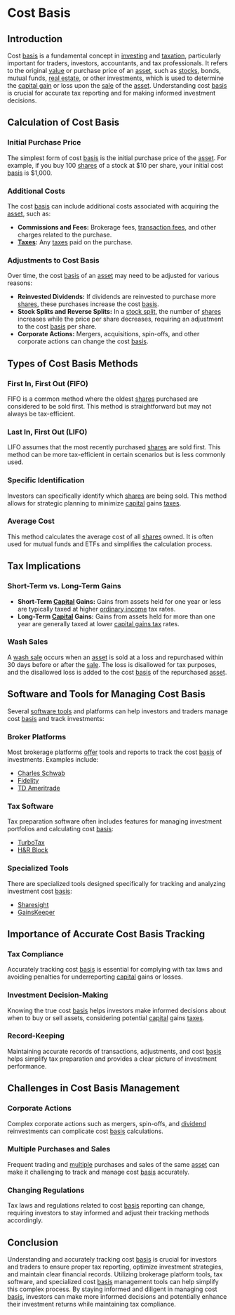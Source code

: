 # Cost Basis

## Introduction

Cost [basis](../b/basis.md) is a fundamental concept in [investing](../i/investing.md) and [taxation](../t/taxation.md), particularly important for traders, investors, accountants, and tax professionals. It refers to the original [value](../v/value.md) or purchase price of an [asset](../a/asset.md), such as [stocks](../s/stock.md), bonds, mutual funds, [real estate](../r/real_estate.md), or other investments, which is used to determine the [capital gain](../c/capital_gain.md) or loss upon the [sale](../s/sale.md) of the [asset](../a/asset.md). Understanding cost [basis](../b/basis.md) is crucial for accurate tax reporting and for making informed investment decisions.

## Calculation of Cost Basis

### Initial Purchase Price

The simplest form of cost [basis](../b/basis.md) is the initial purchase price of the [asset](../a/asset.md). For example, if you buy 100 [shares](../s/shares.md) of a stock at $10 per share, your initial cost [basis](../b/basis.md) is $1,000.

### Additional Costs

The cost [basis](../b/basis.md) can include additional costs associated with acquiring the [asset](../a/asset.md), such as:
- **Commissions and Fees:** Brokerage fees, [transaction fees](../t/transaction_fees.md), and other charges related to the purchase.
- **[Taxes](../t/taxes.md):** Any [taxes](../t/taxes.md) paid on the purchase.

### Adjustments to Cost Basis

Over time, the cost [basis](../b/basis.md) of an [asset](../a/asset.md) may need to be adjusted for various reasons:
- **Reinvested Dividends:** If dividends are reinvested to purchase more [shares](../s/shares.md), these purchases increase the cost [basis](../b/basis.md).
- **Stock Splits and Reverse Splits:** In a [stock split](../s/stock_split.md), the number of [shares](../s/shares.md) increases while the price per share decreases, requiring an adjustment to the cost [basis](../b/basis.md) per share.
- **Corporate Actions:** Mergers, acquisitions, spin-offs, and other corporate actions can change the cost [basis](../b/basis.md).

## Types of Cost Basis Methods

### First In, First Out (FIFO)

FIFO is a common method where the oldest [shares](../s/shares.md) purchased are considered to be sold first. This method is straightforward but may not always be tax-efficient.

### Last In, First Out (LIFO)

LIFO assumes that the most recently purchased [shares](../s/shares.md) are sold first. This method can be more tax-efficient in certain scenarios but is less commonly used.

### Specific Identification

Investors can specifically identify which [shares](../s/shares.md) are being sold. This method allows for strategic planning to minimize [capital](../c/capital.md) gains [taxes](../t/taxes.md).

### Average Cost

This method calculates the average cost of all [shares](../s/shares.md) owned. It is often used for mutual funds and ETFs and simplifies the calculation process.

## Tax Implications

### Short-Term vs. Long-Term Gains

- **Short-Term [Capital](../c/capital.md) Gains:** Gains from assets held for one year or less are typically taxed at higher [ordinary income](../o/ordinary_income.md) tax rates.
- **Long-Term [Capital](../c/capital.md) Gains:** Gains from assets held for more than one year are generally taxed at lower [capital gains tax](../c/capital_gains_tax.md) rates.

### Wash Sales

A [wash sale](../w/wash_sale.md) occurs when an [asset](../a/asset.md) is sold at a loss and repurchased within 30 days before or after the [sale](../s/sale.md). The loss is disallowed for tax purposes, and the disallowed loss is added to the cost [basis](../b/basis.md) of the repurchased [asset](../a/asset.md).

## Software and Tools for Managing Cost Basis

Several [software tools](../s/software_tools_for_trading.md) and platforms can help investors and traders manage cost [basis](../b/basis.md) and track investments:

### Broker Platforms

Most brokerage platforms [offer](../o/offer.md) tools and reports to track the cost [basis](../b/basis.md) of investments. Examples include:
- [Charles Schwab](https://www.schwab.com)
- [Fidelity](https://www.fidelity.com)
- [TD Ameritrade](https://www.tdameritrade.com)

### Tax Software

Tax preparation software often includes features for managing investment portfolios and calculating cost [basis](../b/basis.md):
- [TurboTax](https://turbotax.intuit.com)
- [H&R Block](https://www.hrblock.com)

### Specialized Tools

There are specialized tools designed specifically for tracking and analyzing investment cost [basis](../b/basis.md):
- [Sharesight](https://www.sharesight.com)
- [GainsKeeper](https://www.gainskeeper.com)

## Importance of Accurate Cost Basis Tracking

### Tax Compliance

Accurately tracking cost [basis](../b/basis.md) is essential for complying with tax laws and avoiding penalties for underreporting [capital](../c/capital.md) gains or losses.

### Investment Decision-Making

Knowing the true cost [basis](../b/basis.md) helps investors make informed decisions about when to buy or sell assets, considering potential [capital](../c/capital.md) gains [taxes](../t/taxes.md).

### Record-Keeping

Maintaining accurate records of transactions, adjustments, and cost [basis](../b/basis.md) helps simplify tax preparation and provides a clear picture of investment performance.

## Challenges in Cost Basis Management

### Corporate Actions

Complex corporate actions such as mergers, spin-offs, and [dividend](../d/dividend.md) reinvestments can complicate cost [basis](../b/basis.md) calculations.

### Multiple Purchases and Sales

Frequent trading and [multiple](../m/multiple.md) purchases and sales of the same [asset](../a/asset.md) can make it challenging to track and manage cost [basis](../b/basis.md) accurately.

### Changing Regulations

Tax laws and regulations related to cost [basis](../b/basis.md) reporting can change, requiring investors to stay informed and adjust their tracking methods accordingly.

## Conclusion

Understanding and accurately tracking cost [basis](../b/basis.md) is crucial for investors and traders to ensure proper tax reporting, optimize investment strategies, and maintain clear financial records. Utilizing brokerage platform tools, tax software, and specialized cost [basis](../b/basis.md) management tools can help simplify this complex process. By staying informed and diligent in managing cost [basis](../b/basis.md), investors can make more informed decisions and potentially enhance their investment returns while maintaining tax compliance.